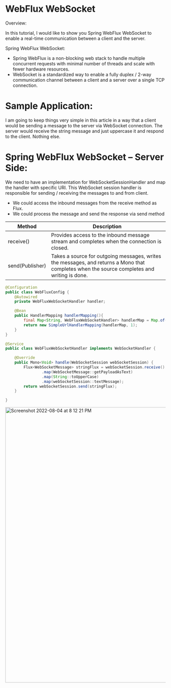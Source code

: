 # WebFlux WebSocket

Overview:

In this tutorial, I would like to show you Spring WebFlux WebSocket to enable a real-time communication between a client and the server.

Spring WebFlux WebSocket:

- Spring WebFlux is a non-blocking web stack to handle multiple concurrent requests with minimal number of threads and scale with fewer hardware resources. 
- WebSocket is a standardized way to enable a fully duplex / 2-way communication channel between a client and a server over a single TCP connection.

# Sample Application:
I am going to keep things very simple in this article in a way that a client would be sending a message to the server via WebSocket 
connection. The server would receive the string message and just uppercase it and respond to the client. Nothing else.

# Spring WebFlux WebSocket – Server Side:
We need to have an implementation for WebSocketSessionHandler and map the handler with specific URI. This WebSocket session handler is responsible for sending / receiving the messages to and from client.

- We could access the inbound messages from the receive method as Flux<WebSocketMessage>.
- We could process the message and send the response via send method

| Method                             | Description |
| -------------                      | ------------- |
| receive()                          | Provides access to the inbound message stream and completes when the connection is closed.  |
| send(Publisher<WebSocketMessage>)  |Takes a source for outgoing messages, writes the messages, and returns a Mono<Void> that completes when the source completes and writing is done.  |

````java
@Configuration
public class WebFluxConfig {
    @Autowired
    private WebFluxWebSocketHandler handler;

    @Bean
    public HandlerMapping handlerMapping(){
        final Map<String, WebFluxWebSocketHandler> handlerMap = Map.of("/uppercase", handler);
        return new SimpleUrlHandlerMapping(handlerMap, 1);
    }
}
````

````java
@Service
public class WebFluxWebSocketHandler implements WebSocketHandler {

    @Override
    public Mono<Void> handle(WebSocketSession webSocketSession) {
        Flux<WebSocketMessage> stringFlux = webSocketSession.receive()
                .map(WebSocketMessage::getPayloadAsText)
                .map(String::toUpperCase)
                .map(webSocketSession::textMessage);
        return webSocketSession.send(stringFlux);
    }

}
````


<img width="862" alt="Screenshot 2022-08-04 at 8 12 21 PM" src="https://user-images.githubusercontent.com/54174687/182876001-78d04116-8f10-46e2-a575-ff4caed18d8f.png">